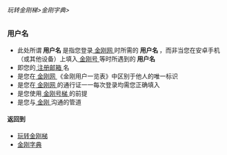###### 玩转金刚梯>金刚字典>

### 用户名
- 此处所谓<strong> 用户名 </strong>是指您登录[ 金刚网 ]()时所需的<strong> 用户名 </strong>，而非当您在安卓手机（或其他设备）上填入[ 金刚号 ]()等时所遇到的<strong> 用户名 </strong >
- 即您的[ 注册邮箱 ]()名
- 是您在[ 金刚网 ]()《金刚用户一览表》中区别于他人的唯一标识
- 是您在[ 金刚网 ]()的通行证一一每次登录均需您正确填入
- 是您使用[ 金刚号梯 ]()的前提
- 是您与[ 金刚 ]()沟通的管道


#### 返回到
- [玩转金刚梯](https://github.com/a2zitpro/web/blob/master/LadderFree/A.md)
- [金刚字典](https://github.com/a2zitpro/web/blob/master/LadderFree/kkDictionary/KKDictionary.md)

